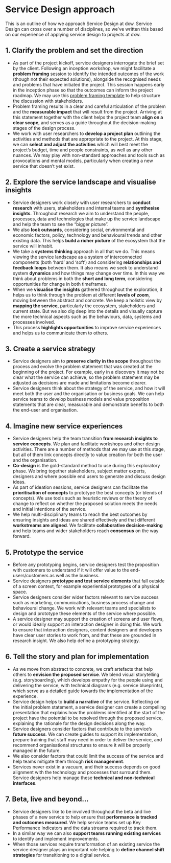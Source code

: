 # Service Design approach

This is an outline of how we approach Service Design at dxw. Service Design can
cross over a number of disciplines, so we've written this based on our
experience of applying service design to projects at dxw.

## 1. Clarify the problem and set the direction

- As part of the project kickoff, service designers interrogate the brief set by
  the client. Following an inception workshop, we might facilitate a 
  **problem framing** session to identify the intended outcomes of the 
  work (though not their expected solutions), alongside
  the recognised needs and problems that have initiated the project. This
  session happens early in the inception phase so that the outcomes can inform
  the project roadmap. We may use this [problem framing template](https://docs.google.com/spreadsheets/d/1ygq9oF97XI5VebbchAP422oLo6SigkK_Ts__0TaS0-Y/edit?usp=sharing) 
  to help structure the discussion with stakeholders.
- Problem framing results in a clear and careful articulation of the problem and
  the **measurable impact** that will result from the project. Arriving at this
  statement together with the client helps the project team **align on a clear scope**, 
  and serves as a guide throughout the decision-making stages of the
  design process.
- We work with user researchers to **develop a project plan** outlining the
  activities and methods that are appropriate to the project. At this stage, we
  can **select and adjust the activities** which will best meet the project’s
  budget, time and people constraints, as well as any other nuances. We may play
  with non-standard approaches and tools such as provocations and mental models,
  particularly when creating a new service that doesn’t yet exist.

## 2. Explore the service landscape and visualise insights

- Service designers work closely with user researchers to **conduct research**
  with users, stakeholders and internal teams and **synthesise insights**.
  Throughout research we aim to understand the people, processes, data and
  technologies that make up the service landscape and help the team to see the
  “bigger picture”.
- We also **look outwards**, considering social, environmental and economic
  factors, policy, technology and behavioural trends and other existing data.
  This helps **build a richer picture** of the ecosystem that the service will
  inhabit.
- We take a **systems thinking** approach in all that we do. This means viewing
  the service landscape as a system of interconnected components (both ‘hard’
  and ‘soft’) and considering **relationships and feedback loops** between them.
  It also means we seek to understand system **dynamics** and how things may
  change over time. In this way we think about problems in both the **short and
  long term**, considering opportunities for change in both timeframes.
- When we **visualise the insights** gathered throughout the exploration, it
  helps us to think through the problem at different **levels of zoom**, moving
  between the abstract and concrete. We keep a holistic view by **mapping the service**, 
  particularly the ecosystem, stakeholders and current state. But we
  also dig deep into the details and visually capture the more technical aspects
  such as the behaviours, data, systems and processes involved.
- This process **highlights opportunities** to improve service experiences and
  helps us to communicate them to others.

## 3. Create a service strategy

- Service designers aim to **preserve clarity in the scope** throughout the
  process and evolve the problem statement that was created at the beginning of
  the project. For example, early in a discovery it may not be clear what the
  service can achieve, so the problem statement may be adjusted as decisions are
  made and limitations become clearer.
- Service designers think about the strategy of the service, and how it will
  meet both the user and the organisation or business goals. We can help service
  teams to develop business models and value proposition statements that are
  clear, measurable and demonstrate benefits to both the end-user and
  organisation.

## 4. Imagine new service experiences

- Service designers help the team transition **from research insights to service concepts**. 
  We plan and facilitate workshops and other design activities.
  There are a number of methods that we may use at this stage, but all of them
  link concepts directly to value creation for both the user and the
  organisation.
- **Co-design** is the gold-standard method to use during this exploratory phase.
  We bring together stakeholders, subject matter experts, designers and where
  possible end users to generate and discuss design ideas.
- As part of ideation sessions, service designers can facilitate the
  **prioritisation of concepts** to prototype the best concepts (or blends of
  concepts). We use tools such as heuristic reviews or the theory of change to
  reflect on whether the proposed solution meets the needs and initial
  intentions of the service.
- We help multi-disciplinary teams to reach the best outcomes by ensuring
  insights and ideas are shared effectively and that different **workstreams are
  aligned**. We facilitate **collaborative decision-making** and help teams and
  wider stakeholders reach **consensus** on the way forward.

## 5. Prototype the service

- Before any prototyping begins, service designers test the proposition 
  with customers to understand if it will offer value to the 
  end-users/customers as well as the business.
- Service designers **prototype and test service elements** that fall outside of
  a screen context, for example experiential prototypes of a physical space.
- Service designers consider wider factors relevant to service success such as
  marketing, communications, business process change and behavioural change. We
  work with relevant teams and specialists to design and prototype these
  elements of the service where possible.
- A service designer may support the creation of screens and user flows, or
  would ideally support an interaction designer in doing this. We work to ensure
  that interaction designers, content designers and developers have clear user
  stories to work from, and that these are grounded in research insight. We also
  help define a prototyping strategy.

## 6. Tell the story and plan for implementation

- As we move from abstract to concrete, we craft artefacts that help others to
  **envision the proposed service**. We blend visual storytelling (e.g.
  storyboarding), which develops empathy for the people using and delivering the
  service, with technical diagrams (e.g. service blueprints), which serve as a
  detailed guide towards the implementation of the experience.
- Service design helps to **build a narrative** of the service. Reflecting on
  the initial problem statement, a service designer can create a compelling
  presentation that explains how the problems identified at the start of the
  project have the potential to be resolved through the proposed service,
  explaining the rationale for the design decisions along the way.
- Service designers consider factors that contribute to the service’s **future success**. 
  We can create guides to support its implementation, prepare
  training that staff may need in order to deliver the service, and recommend
  organisational structures to ensure it will be properly managed in the future.
- We also consider factors that could limit the success of the service and help
  teams mitigate them through **risk management**.
- Services never exist in a vacuum, and their success depends on good alignment
  with the technology and processes that surround them. Service designers help
  manage these **technical and non-technical interfaces**.

## 7. Beta, live and beyond...

- Service designers like to be involved throughout the beta and live phases of a
  new service to help ensure that **performance is tracked and outcomes measured**. 
  We help service teams set up Key Performance Indicators and the
  data streams required to track them.
- In a similar way we can also **support teams running existing services** to
  identify and implement improvements.
- When those services require transformation of an existing service the 
  service designer plays an important role helping to **define channel shift strategies** 
  for transitioning to a digital service.
